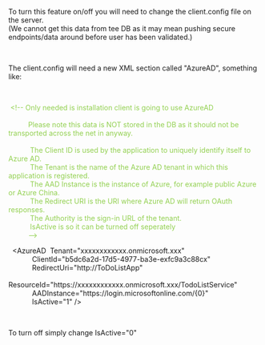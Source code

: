 <p>To turn this feature on/off you will need to change the client.config file on the server.<br />
(We cannot get this data from tee DB as it may mean pushing secure endpoints/data around before user has been validated.)</p>
<p>&nbsp;</p>
<p>The client.config will need a new XML section called "AzureAD", something like:</p>
<p>&nbsp;</p>
<p>&nbsp;<span style="color: #92d050;">&lt;!-- Only needed is installation client is going to use AzureAD <br />
&nbsp; <br />
&nbsp;&nbsp;&nbsp;&nbsp;&nbsp;&nbsp;&nbsp;&nbsp;&nbsp; Please note this data is NOT stored in the DB as it should not be transported across the net in anyway.<br />
&nbsp; &nbsp;<br />
&nbsp;&nbsp;&nbsp;&nbsp;&nbsp;&nbsp;&nbsp;&nbsp;&nbsp;&nbsp; The Client ID is used by the application to uniquely identify itself to Azure AD.<br />
&nbsp;&nbsp;&nbsp;&nbsp;&nbsp;&nbsp;&nbsp;&nbsp;&nbsp;&nbsp; The Tenant is the name of the Azure AD tenant in which this application is registered.<br />
&nbsp;&nbsp;&nbsp;&nbsp;&nbsp;&nbsp;&nbsp;&nbsp;&nbsp;&nbsp; The AAD Instance is the instance of Azure, for example public Azure or Azure China.<br />
&nbsp;&nbsp;&nbsp;&nbsp;&nbsp;&nbsp;&nbsp;&nbsp;&nbsp;&nbsp; The Redirect URI is the URI where Azure AD will return OAuth responses.<br />
&nbsp;&nbsp;&nbsp;&nbsp;&nbsp;&nbsp;&nbsp;&nbsp;&nbsp;&nbsp; The Authority is the sign-in URL of the tenant.<br />
&nbsp;&nbsp;&nbsp;&nbsp;&nbsp;&nbsp;&nbsp;&nbsp;&nbsp;&nbsp; IsActive is so it can be turned off seperately<br />
&nbsp;&nbsp;&nbsp;&nbsp;&nbsp;&nbsp;&nbsp;&nbsp;&nbsp; --&gt;</span></p>
<p>&nbsp; &lt;AzureAD&nbsp; Tenant="xxxxxxxxxxxx.onmicrosoft.xxx" &nbsp;<br />
&nbsp;&nbsp;&nbsp;&nbsp;&nbsp;&nbsp;&nbsp;&nbsp;&nbsp;&nbsp;&nbsp; ClientId="b5dc6a2d-17d5-4977-ba3e-exfc9a3c88cx"<br />
&nbsp;&nbsp;&nbsp;&nbsp;&nbsp;&nbsp;&nbsp;&nbsp;&nbsp;&nbsp;&nbsp; RedirectUri="http://ToDoListApp" &nbsp;<br />
&nbsp;&nbsp;&nbsp;&nbsp;&nbsp;&nbsp;&nbsp;&nbsp;&nbsp;&nbsp;&nbsp; ResourceId="https://xxxxxxxxxxxx.onmicrosoft.xxx/TodoListService"<br />
&nbsp;&nbsp;&nbsp;&nbsp;&nbsp;&nbsp;&nbsp;&nbsp;&nbsp;&nbsp;&nbsp; AADInstance="https://login.microsoftonline.com/{0}"<br />
&nbsp;&nbsp;&nbsp;&nbsp;&nbsp;&nbsp;&nbsp;&nbsp;&nbsp;&nbsp;&nbsp; IsActive="1" /&gt;</p>
<p>&nbsp;</p>
<p>To turn off simply change IsActive="0"</p>
<p>&nbsp;</p>